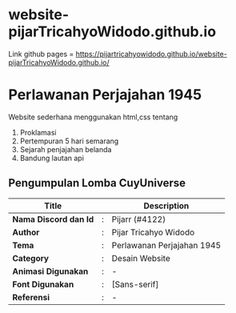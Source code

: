 # website-pijarTricahyoWidodo.github.io

Link github pages = https://pijartricahyowidodo.github.io/website-pijarTricahyoWidodo.github.io/


# Perlawanan Perjajahan 1945

Website sederhana menggunakan html,css tentang
1. Proklamasi
2. Pertempuran 5 hari semarang
3. Sejarah penjajahan belanda
4. Bandung lautan api

## Pengumpulan Lomba CuyUniverse 

| Title        |   | Description                    |   
|--------------|---|--------------------------------|
| **Nama Discord dan Id** | : | Pijarr (#4122)     |
| **Author**       | : | Pijar Tricahyo Widodo |
| **Tema**       | : | Perlawanan Perjajahan 1945 |
| **Category**    | : | Desain Website                 |
| **Animasi Digunakan** | : | - |
| **Font Digunakan** | : | [Sans-serif] |
| **Referensi** | : | - |
